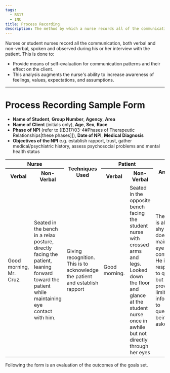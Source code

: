 ```yaml
---
tags:
  - B317
  - INC
title: Process Recording
description: The method by which a nurse records all of the communication, both verbal and nonverbal, during an interview with a patient.
---
```

Nurses or student nurses record all the communication, both verbal and non-verbal, spoken and observed during his or her interview with the patient. This is done to:
- Provide means of self-evaluation for communication patterns and their effect on the client.
- This analysis augments the nurse's ability to increase awareness of feelings, values, expectations, and assumptions.
___
# Process Recording Sample Form
- **Name of Student**, **Group Number**, **Agency**, **Area**
- **Name of Client** (initials only), **Age**, **Sex**, **Race**
- **Phase of NPI** (refer to [[B317/03-4#Phases of Therapeutic Relationships|these phases]]), **Date of NPI**, **Medical Diagnosis**
- **Objectives of the NPI** e.g. establish rapport, trust, gather medical/psychiatric history, assess psychosocial problems and mental health status
<center>
<table>
	<tr>
		<th style="text-align: center;" colspan=2>Nurse</th>
		<th style="text-align: center;" rowspan=2>Techniques Used</th>
		<th style="text-align: center;" colspan=2>Patient</th>
		<th style="text-align: center;" rowspan=2>Analysis</th>
	</tr>
	<tr>
		<th>Verbal</th>
		<th>Non-Verbal</th>
		<th>Verbal</th>
		<th>Non-Verbal</th>
	</tr>
	<tr>
		<td>Good morning, Mr. Cruz.</td>
		<td>Seated in the bench in a relax posture, directly facing the patient, leaning forward toward the patient while maintaining eye contact with him.</td>
		<td>Giving recognition. This is to acknowledge the patient and establish rapport</td>
		<td>Good morning.</td>
		<td>Seated in the opposite bench facing the student nurse with crossed arms and legs. Looked down the floor and glance at the student nurse once in awhile but not directly through her eyes</td>
		<td>The patient is aloof, shy and does not maintain eye to eye contact. He is responsive to queries but provided limited information to questions being asked.</td>
	</tr>
</table>
</center>
Following the form is an evaluation of the outcomes of the goals set.